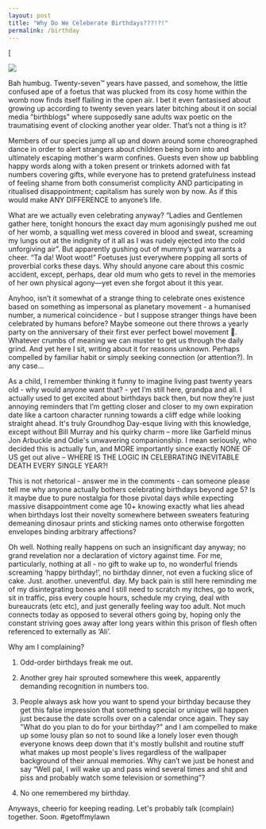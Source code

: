```yaml
---
layout: post
title: "Why Do We Celeberate Birthdays???!?!"
permalink: /birthday
---  
```

  

[

![](https://substack-post-media.s3.amazonaws.com/public/images/47981f6e-276e-468d-a372-00316a6a4ff3_1125x1165.jpeg)


Bah humbug. Twenty-seven™ years have passed, and somehow, the little confused ape of a foetus that was plucked from its cosy home within the womb now finds itself flailing in the open air. I bet it even fantasised about growing up according to twenty seven years later bitching about it on social media "birthblogs" where supposedly sane adults wax poetic on the traumatising event of clocking another year older. That’s not a thing is it?

Members of our species jump all up and down around some choreographed dance in order to alert strangers about children being born into and ultimately escaping mother's warm confines. Guests even show up babbling happy words along with a token present or trinkets adorned with fat numbers covering gifts, while everyone has to pretend gratefulness instead of feeling shame from both consumerist complicity AND participating in ritualised disappointment; capitalism has surely won by now. As if this would make ANY DIFFERENCE to anyone’s life.

What are we actually even celebrating anyway? “Ladies and Gentlemen gather here, tonight honours the exact day mum agonisingly pushed me out of her womb, a squalling wet mess covered in blood and sweat, screaming my lungs out at the indignity of it all as I was rudely ejected into the cold unforgiving air”. But apparently gushing out of mummy’s gut warrants a cheer. “Ta da! Woot woot!” Foetuses just everywhere popping all sorts of proverbial corks these days. Why should anyone care about this cosmic accident, except, perhaps, dear old mum who gets to revel in the memories of her own physical agony—yet even she forgot about it this year.

Anyhoo, isn’t it somewhat of a strange thing to celebrate ones existence based on something as impersonal as planetary movement - a humanised number, a numerical coincidence - but I suppose stranger things have been celebrated by humans before? Maybe someone out there throws a yearly party on the anniversary of their first ever perfect bowel movement 💩. Whatever crumbs of meaning we can muster to get us through the daily grind. And yet here I sit, writing about it for reasons unknown. Perhaps compelled by familiar habit or simply seeking connection (or attention?). In any case...

As a child, I remember thinking it funny to imagine living past twenty years old - why would anyone want that? - yet I’m still here, grandpa and all. I actually used to get excited about birthdays back then, but now they’re just annoying reminders that I’m getting closer and closer to my own expiration date like a cartoon character running towards a cliff edge while looking straight ahead. It's truly Groundhog Day-esque living with this knowledge, except without Bill Murray and his quirky charm – more like Garfield minus Jon Arbuckle and Odie's unwavering companionship. I mean seriously, who decided this is actually fun, and MORE importantly since exactly NONE OF US get out alive – WHERE IS THE LOGIC IN CELEBRATING INEVITABLE DEATH EVERY SINGLE YEAR?!

This is not rhetorical - answer me in the comments - can someone please tell me why anyone actually bothers celebrating birthdays beyond age 5? Is it maybe due to pure nostalgia for those pivotal days while expecting massive disappointment come age 10+ knowing exactly what lies ahead when birthdays lost their novelty somewhere between sweaters featuring demeaning dinosaur prints and sticking names onto otherwise forgotten envelopes binding arbitrary affections?

Oh well. Nothing really happens on such an insignificant day anyway; no grand revelation nor a declaration of victory against time. For me, particularly, nothing at all - no gift to wake up to, no wonderful friends screaming ‘happy birthday!’, no birthday dinner, not even a fucking slice of cake. Just. another. uneventful. day. My back pain is still here reminding me of my disintegrating bones and I still need to scratch my itches, go to work, sit in traffic, piss every couple hours, schedule my crying, deal with bureaucrats (etc etc), and just generally feeling way too adult. Not much connects today as opposed to several others going by, hoping only the constant striving goes away after long years within this prison of flesh often referenced to externally as ‘Ali’.

Why am I complaining?

1.  Odd-order birthdays freak me out.
    
2.  Another grey hair sprouted somewhere this week, apparently demanding recognition in numbers too.
    
3.  People always ask how you want to spend your birthday because they get this false impression that something special or unique will happen just because the date scrolls over on a calendar once again. They say "What do you plan to do for your birthday?" and I am compelled to make up some lousy plan so not to sound like a lonely loser even though everyone knows deep down that it's mostly bullshit and routine stuff what makes up most people's lives regardless of the wallpaper background of their annual memories. Why can’t we just be honest and say “Well pal, I will wake up and pass wind several times and shit and piss and probably watch some television or something”?
    
4.  No one remembered my birthday.
    

Anyways, cheerio for keeping reading. Let's probably talk (complain) together. Soon. #getoffmylawn
